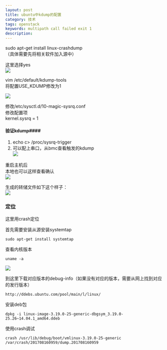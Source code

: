 ```yaml
---
layout: post
title: ubuntu中kdump的配置
category: 技术
tags: openstack
keywords: multipath call failed exit 1
description: 
---
```


sudo apt-get install linux-crashdump  
（具体需要先将相关软件加入源中）

这里选择yes  
![](http://i.imgur.com/cNxSOcQ.png)


vim /etc/default/kdump-tools  
将配置USE_KDUMP修改为1

![](http://i.imgur.com/OOMUn3s.png)


修改/etc/sysctl.d/10-magic-sysrq.conf  
修改配置项  
kernel.sysrq = 1


#### 验证kdump####

1. echo c> /proc/sysrq-trigger  
2. 可以配上串口，从bmc查看触发的kdump  
![](http://i.imgur.com/vHVqiwL.png)  

重启主机后  
本地也可以这样查看确认  
![](http://i.imgur.com/IjiGD6j.png)

生成的转储文件如下这个样子：  
![](http://i.imgur.com/M9ZlloK.png)


### 定位 ###

这里用crash定位 


首先需要安装从源安装systemtap  

    sudo apt-get install systemtap

查看内核版本

    uname -a
    
![](http://i.imgur.com/TiWUXrk.png)

到这里下载对应版本的debug-info（如果没有对应的版本，需要从网上找到对应的发行版本）  

    http://ddebs.ubuntu.com/pool/main/l/linux/
    
安装deb包

    dpkg -i linux-image-3.19.0-25-generic-dbgsym_3.19.0-25.26~14.04.1_amd64.ddeb


使用crash调试

    crash /usr/lib/debug/boot/vmlinux-3.19.0-25-generic /var/crash/201708160959/dump.201708160959
 

